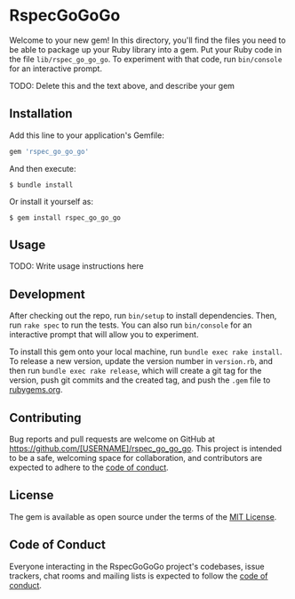 # RspecGoGoGo

Welcome to your new gem! In this directory, you'll find the files you need to be able to package up your Ruby library into a gem. Put your Ruby code in the file `lib/rspec_go_go_go`. To experiment with that code, run `bin/console` for an interactive prompt.

TODO: Delete this and the text above, and describe your gem

## Installation

Add this line to your application's Gemfile:

```ruby
gem 'rspec_go_go_go'
```

And then execute:

    $ bundle install

Or install it yourself as:

    $ gem install rspec_go_go_go

## Usage

TODO: Write usage instructions here

## Development

After checking out the repo, run `bin/setup` to install dependencies. Then, run `rake spec` to run the tests. You can also run `bin/console` for an interactive prompt that will allow you to experiment.

To install this gem onto your local machine, run `bundle exec rake install`. To release a new version, update the version number in `version.rb`, and then run `bundle exec rake release`, which will create a git tag for the version, push git commits and the created tag, and push the `.gem` file to [rubygems.org](https://rubygems.org).

## Contributing

Bug reports and pull requests are welcome on GitHub at https://github.com/[USERNAME]/rspec_go_go_go. This project is intended to be a safe, welcoming space for collaboration, and contributors are expected to adhere to the [code of conduct](https://github.com/[USERNAME]/rspec_go_go_go/blob/master/CODE_OF_CONDUCT.md).

## License

The gem is available as open source under the terms of the [MIT License](https://opensource.org/licenses/MIT).

## Code of Conduct

Everyone interacting in the RspecGoGoGo project's codebases, issue trackers, chat rooms and mailing lists is expected to follow the [code of conduct](https://github.com/[USERNAME]/rspec_go_go_go/blob/master/CODE_OF_CONDUCT.md).
